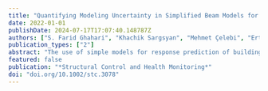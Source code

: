 ```yaml
---
title: "Quantifying Modeling Uncertainty in Simplified Beam Models for Building Response Prediction"
date: 2022-01-01
publishDate: 2024-07-17T17:07:40.148787Z
authors: ["S. Farid Ghahari", "Khachik Sargsyan", "Mehmet Çelebi", "Ertugrul Taciroglu"]
publication_types: ["2"]
abstract: "The use of simple models for response prediction of building structures is preferred in earthquake engineering for risk evaluations at regional scales, as they make computational studies more feasible. The primary impediment in their gainful use presently is the lack of viable methods for quantifying (and reducing upon) the modeling errors/uncertainties they bear. This study presents a Bayesian calibration method wherein the modeling error is embedded into the parameters of the model. The method is specifically described for coupled shear-flexural beam models here, but it can be applied to any parametric surrogate model. The major benefit the method offers is the ability to consider the modeling uncertainty in the forward prediction of any degree-of-freedom or composite response regardless of the data used in calibration. The method is extensively verified using two synthetic examples. In the first example, the beam model is calibrated to represent a similar beam model but with enforced modeling errors. In the second example, the beam model is used to represent the detailed finite element model of a 52-story building. Both examples show the capability of the proposed solution to provide realistic uncertainty estimation around the mean prediction."
featured: false
publication: "*Structural Control and Health Monitoring*"
doi: "doi.org/10.1002/stc.3078"
---
```


